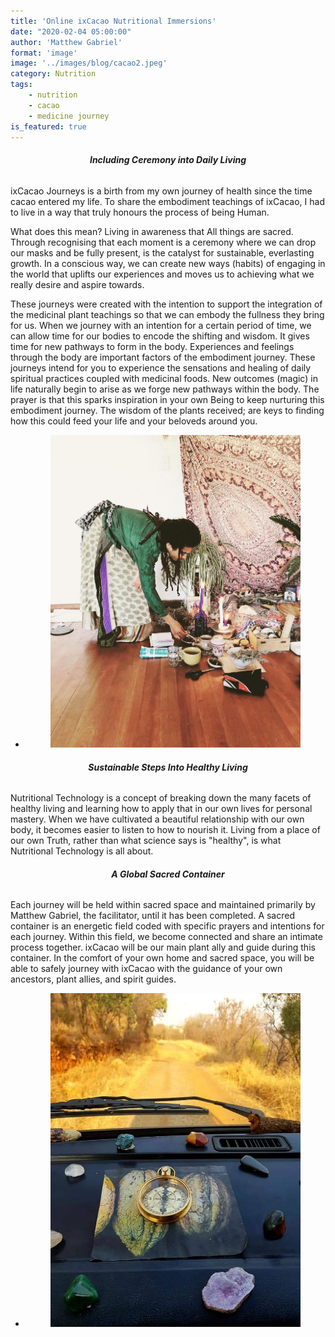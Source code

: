 ```yaml
---
title: 'Online ixCacao Nutritional Immersions'
date: "2020-02-04 05:00:00"
author: 'Matthew Gabriel'
format: 'image'
image: '../images/blog/cacao2.jpeg'
category: Nutrition
tags:
    - nutrition
    - cacao
    - medicine journey
is_featured: true
---
```


<h6 style="text-align: center; font-weight: bold;">Including Ceremony into Daily Living</h6>

ixCacao Journeys is a birth from my own journey of health since the time cacao entered my life. To share the embodiment teachings of ixCacao, I had to live in a way that truly honours the process of being Human.

What does this mean? Living in awareness that All things are sacred. Through recognising that each moment is a ceremony where we can drop our masks and be fully present, is the catalyst for sustainable, everlasting growth. In a conscious way, we can create new ways (habits) of engaging in the world that uplifts our experiences and moves us to achieving what we really desire and aspire towards.


<p>These journeys were created with the intention to support the integration of the medicinal plant teachings so that we can embody the fullness they bring for us. When we journey with an intention for a certain period of time, we can allow time for our bodies to encode the shifting and wisdom. It gives time for new pathways to form in the body. Experiences and feelings through the body are important factors of the embodiment journey.
These journeys intend for you to experience the sensations and healing of daily spiritual practices coupled with medicinal foods. New outcomes (magic) in life naturally begin to arise as we forge new pathways within the body. The prayer is that this sparks inspiration in your own Being to keep nurturing this embodiment journey. The wisdom of the plants received; are keys to finding how this could feed your life and your beloveds around you.</p>


<div class="wp-block-gallery">
    <ul class="blocks-gallery-grid columns-2" style="justify-content: center;">
        <li class="blocks-gallery-item">
            <figure>
                    <img src="../images/blog/ceremony.jpeg" alt="single blog"/>
            </figure>
        </li>
    </ul>
</div>

<h6 style="text-align: center; font-weight: bold;">Sustainable Steps Into Healthy Living</h6>

<p>Nutritional Technology is a concept of breaking down the many facets of healthy living and learning how to apply that in our own lives for personal mastery. When we have cultivated a beautiful relationship with our own body, it becomes easier to listen to how to nourish it. Living from a place of our own Truth, rather than what science says is "healthy", is what Nutritional Technology is all about.</p>

<h6 style="text-align: center; font-weight: bold;">A Global Sacred Container</h6>

<p>Each journey will be held within sacred space and maintained primarily by Matthew Gabriel, the facilitator, until it has been completed. A sacred container is an energetic field coded with specific prayers and intentions for each journey. Within this field, we become connected and share an intimate process together. ixCacao will be our main plant ally and guide during this container. In the comfort of your own home and sacred space, you will be able to safely journey with ixCacao with the guidance of your own ancestors, plant allies, and spirit guides.</p>

<div class="wp-block-gallery">
    <ul class="blocks-gallery-grid columns-2" style="justify-content: center;">
        <li class="blocks-gallery-item">
            <figure>
                    <img src="../images/blog/cacaocompass.jpeg" alt="single blog"/>
            </figure>
        </li>
    </ul>
</div>
